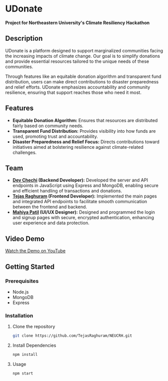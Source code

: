 # UDonate

**Project for Northeastern University's Climate Resiliency Hackathon**

## Description
UDonate is a platform designed to support marginalized communities facing the increasing impacts of climate change. Our goal is to simplify donations and provide essential resources tailored to the unique needs of these communities. 

Through features like an equitable donation algorithm and transparent fund distribution, users can make direct contributions to disaster preparedness and relief efforts. UDonate emphasizes accountability and community resilience, ensuring that support reaches those who need it most.

## Features
- **Equitable Donation Algorithm:** Ensures that resources are distributed fairly based on community needs.
- **Transparent Fund Distribution:** Provides visibility into how funds are used, promoting trust and accountability.
- **Disaster Preparedness and Relief Focus:** Directs contributions toward initiatives aimed at bolstering resilience against climate-related challenges.

## Team
- **[Dev Chechi](https://www.linkedin.com/in/devmchechi/) (Backend Developer):** Developed the server and API endpoints in JavaScript using Express and MongoDB, enabling secure and efficient handling of transactions and donations.
- **[Tejas Raghuram](https://www.linkedin.com/in/tejasr06/) (Frontend Developer):** Implemented the main pages and integrated API endpoints to facilitate smooth communication between the frontend and backend.
- **[Mahiya Patil](https://www.linkedin.com/in/mahiyapatil) (UI/UX Designer):** Designed and programmed the login and signup pages with secure, encrypted authentication, enhancing user experience and data protection.

## Video Demo
[Watch the Demo on YouTube](https://youtu.be/SxeU0PbxwDw)

## Getting Started
### Prerequisites
- Node.js
- MongoDB
- Express

### Installation
1. Clone the repository
   ```bash
   git clone https://github.com/TejasRaghuram/NEUCRH.git
2. Install Dependencies
   ```bash
   npm install
3. Usage
   ```bash
   npm start
